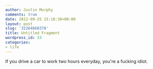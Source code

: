 ```yaml
---
author: Justin Murphy
comments: true
date: 2012-09-25 15:18:30+00:00
layout: post
slug: '32264660378'
title: Untitled Fragment
wordpress_id: 33
categories:
- life
---
```


If you drive a car to work two hours everyday, you're a fucking idiot.


 